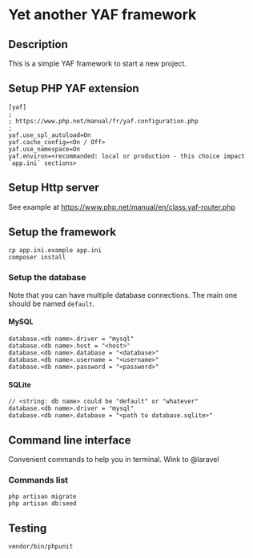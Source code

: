 # Yet another YAF framework

## Description

This is a simple YAF framework to start a new project.

## Setup PHP YAF extension
```
[yaf]
;
; https://www.php.net/manual/fr/yaf.configuration.php
;
yaf.use_spl_autoload=On
yaf.cache_config=<On / Off>
yaf.use_namespace=On
yaf.environ=<recommanded: local or production - this choice impact `app.ini` sections>
```

## Setup Http server
See example at https://www.php.net/manual/en/class.yaf-router.php

## Setup the framework
```
cp app.ini.example app.ini
composer install
```

### Setup the database

Note that you can have multiple database connections.
The main one should be named `default`.

#### MySQL
```
database.<db name>.driver = "mysql"
database.<db name>.host = "<host>"
database.<db name>.database = "<database>"
database.<db name>.username = "<username>"
database.<db name>.password = "<password>"
```

#### SQLite
```
// <string: db name> could be "default" or "whatever"
database.<db name>.driver = "mysql"
database.<db name>.database = "<path to database.sqlite>"
```

## Command line interface

Convenient commands to help you in terminal.
Wink to @laravel

### Commands list
```
php artisan migrate
php artisan db:seed
```

## Testing
```
vendor/bin/phpunit
```
